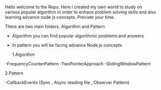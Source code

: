 Hello welcome to the Repo.
Here I created my own world to study on various popular algorithm in order to enhace problem solving skills and also learning advance node js concepts. Preciate your time.

There are two main folders. Algorithm and Pattern.

- Algorithm you can find popular algorithmic problems and answers
- In pattern you will be facing advance Node.js concepts

  1.Algorithm

-FrequencyCounterPattern
-TwoPointerApproach
-SlidingWindowPattern

2.Pattern

-CallbackEvents (Sync , Async reading file , Observer Pattern)
